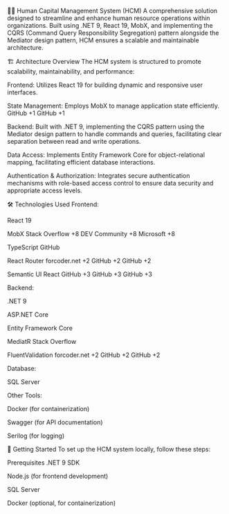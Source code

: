 🧑‍💼 Human Capital Management System (HCM)
A comprehensive solution designed to streamline and enhance human resource operations within organizations. Built using .NET 9, React 19, MobX, and implementing the CQRS (Command Query Responsibility Segregation) pattern alongside the Mediator design pattern, HCM ensures a scalable and maintainable architecture.​

🏗️ Architecture Overview
The HCM system is structured to promote scalability, maintainability, and performance:​

Frontend: Utilizes React 19 for building dynamic and responsive user interfaces.​

State Management: Employs MobX to manage application state efficiently.​
GitHub
+1
GitHub
+1

Backend: Built with .NET 9, implementing the CQRS pattern using the Mediator design pattern to handle commands and queries, facilitating clear separation between read and write operations.​

Data Access: Implements Entity Framework Core for object-relational mapping, facilitating efficient database interactions.​

Authentication & Authorization: Integrates secure authentication mechanisms with role-based access control to ensure data security and appropriate access levels.​

🛠️ Technologies Used
Frontend:

React 19​

MobX​
Stack Overflow
+8
DEV Community
+8
Microsoft
+8

TypeScript​
GitHub

React Router​
forcoder.net
+2
GitHub
+2
GitHub
+2

Semantic UI React​
GitHub
+3
GitHub
+3
GitHub
+3

Backend:

.NET 9​

ASP.NET Core​

Entity Framework Core​

MediatR​
Stack Overflow

FluentValidation​
forcoder.net
+2
GitHub
+2
GitHub
+2

Database:

SQL Server​

Other Tools:

Docker (for containerization)​

Swagger (for API documentation)​

Serilog (for logging)​

🚀 Getting Started
To set up the HCM system locally, follow these steps:

Prerequisites
.NET 9 SDK​

Node.js (for frontend development)​

SQL Server​

Docker (optional, for containerization)
